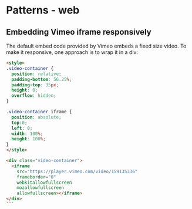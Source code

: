 # Patterns - web

## Embedding Vimeo iframe responsively

The default embed code provided by Vimeo embeds a fixed size video. To make it
responsive, one approach is to wrap it in a div:

````html
<style>
.video-container {
  position: relative;
  padding-bottom: 56.25%;
  padding-top: 35px;
  height: 0;
  overflow: hidden;
}

.video-container iframe {
  position: absolute;
  top:0;
  left: 0;
  width: 100%;
  height: 100%;
}
</style>

<div class="video-container">
  <iframe
    src="https://player.vimeo.com/video/159135336"
    frameborder="0"
    webkitallowfullscreen
    mozallowfullscreen
    allowfullscreen></iframe>
</div>
```
